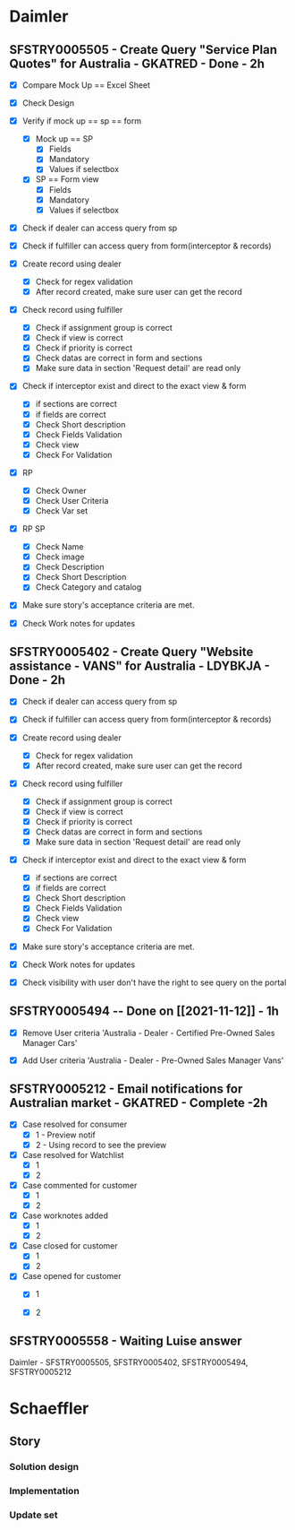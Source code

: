 # Daimler

## SFSTRY0005505 - Create Query "Service Plan Quotes" for Australia - GKATRED - Done - 2h

- [x] Compare Mock Up == Excel Sheet
- [x] Check Design
- [x] Verify if mock up == sp == form 
	- [x] Mock up == SP
		- [x] Fields
		- [x] Mandatory
		- [x] Values if selectbox
	- [x] SP == Form view
		- [x] Fields
		- [x] Mandatory
		- [x] Values if selectbox
- [x] Check if dealer can access query from sp
- [x] Check if fulfiller can access query from form(interceptor & records)
- [x] Create record using dealer
	- [x] Check for regex validation
	- [x] After record created, make sure user can get the record
- [x] Check record using fulfiller
	- [x] Check if assignment group is correct
	- [x] Check if view is correct
	- [x] Check if priority is correct
	- [x] Check datas are correct in form and sections
	- [x] Make sure data in section 'Request detail' are read only
- [x] Check if interceptor exist and direct to the exact view & form
	- [x] if sections are correct
	- [x] if fields are correct
	- [x] Check Short description
	- [x] Check Fields Validation
	- [x] Check view
	- [x] Check For Validation
- [x] RP
	- [x] Check Owner
	- [x] Check User Criteria
	- [x] Check Var set
- [x] RP SP
	- [x] Check Name
	- [x] Check image
	- [x] Check Description
	- [x] Check Short Description
	- [x] Check Category and catalog
- [x] Make sure story's acceptance criteria are met.
- [x] Check Work notes for updates


## SFSTRY0005402 - Create Query "Website assistance - VANS" for Australia - LDYBKJA - Done - 2h

- [x] Check if dealer can access query from sp
- [x] Check if fulfiller can access query from form(interceptor & records)
- [x] Create record using dealer
	- [x] Check for regex validation
	- [x] After record created, make sure user can get the record
- [x] Check record using fulfiller
	- [x] Check if assignment group is correct
	- [x] Check if view is correct
	- [x] Check if priority is correct
	- [x] Check datas are correct in form and sections
	- [x] Make sure data in section 'Request detail' are read only
- [x] Check if interceptor exist and direct to the exact view & form
	- [x] if sections are correct
	- [x] if fields are correct
	- [x] Check Short description
	- [x] Check Fields Validation
	- [x] Check view
	- [x] Check For Validation
- [x] Make sure story's acceptance criteria are met.
- [x] Check Work notes for updates
- [x] Check visibility with user don't have the right to see query on the portal


## SFSTRY0005494 -- Done on [[2021-11-12]] - 1h

- [x] Remove User criteria 'Australia - Dealer - Certified Pre-Owned Sales Manager Cars'
- [x] Add User criteria 'Australia - Dealer - Pre-Owned Sales Manager Vans'


## SFSTRY0005212 - Email notifications for Australian market - GKATRED - Complete -2h

- [x] Case resolved for consumer
	- [x] 1 - Preview notif
	- [x] 2 - Using record to see the preview
- [x] Case resolved for Watchlist
	- [x] 1
	- [x] 2
- [x] Case commented for customer
	- [x] 1
	- [x] 2
- [x] Case worknotes added
	- [x] 1
	- [x] 2
- [x] Case closed for customer
	- [x] 1
	- [x] 2
- [x] Case opened for customer
	- [x] 1
	- [x] 2



## SFSTRY0005558 - Waiting Luise answer

Daimler - SFSTRY0005505, SFSTRY0005402, SFSTRY0005494, SFSTRY0005212


# Schaeffler

## Story

### Solution design

### Implementation

### Update set